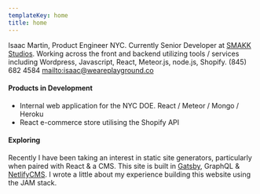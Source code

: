 ```yaml
---
templateKey: home
title: home
---
```

Isaac Martin, Product Engineer NYC. Currently Senior Developer at [SMAKK Studios](https://smakkstudios.com). Working across the front and backend utilizing tools / services including Wordpress, Javascript, React, Meteor.js, node.js, Shopify.
(845) 682 4584 <mailto:isaac@weareplayground.co>

#### Products in Development

* Internal web application for the NYC DOE. React / Meteor / Mongo / Heroku
* React e-commerce store utilising the Shopify API

#### Exploring

Recently I have been taking an interest in static site generators, particularly when paired with React & a CMS. This site is built in [Gatsby](https://www.gatsbyjs.org/), GraphQL & [NetlifyCMS](https://www.netlifycms.org/). I wrote a little about my experience building this website using the JAM stack.
